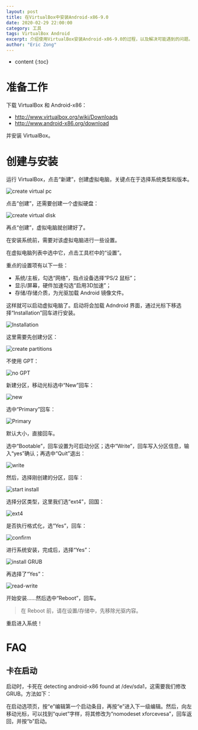```yaml
---
layout: post
title: 在VirtualBox中安装Android-x86-9.0
date: 2020-02-29 22:00:00
category: 工具
tags: VirtualBox Android
excerpt: 介绍使用VirtualBox安装Android-x86-9.0的过程，以及解决可能遇到的问题。
author: "Eric Zong"
---
```


* content
{:toc}

# 准备工作

下载 VirtualBox 和 Android-x86：

* http://www.virtualbox.org/wiki/Downloads
* http://www.android-x86.org/download

并安装 VirtualBox。

# 创建与安装

运行 VirtualBox，点击“新建”，创建虚拟电脑，关键点在于选择系统类型和版本。

![create virtual pc](../image/post_install-android-x86/01-create-virtual-pc.jpg)

点击“创建”，还需要创建一个虚拟硬盘：

![create virtual disk](../image/post_install-android-x86/02-create-virtual-disk.jpg)

再点“创建”，虚拟电脑就创建好了。

在安装系统前，需要对该虚拟电脑进行一些设置。

在虚拟电脑列表中选中它，点击工具栏中的“设置”。

重点的设置项有以下一些：

* 系统/主板，勾选“网络”，指点设备选择“PS/2 鼠标”；
* 显示/屏幕，硬件加速勾选“启用3D加速”；
* 存储/存储介质，为光驱加载 Android 镜像文件。

这样就可以启动虚拟电脑了。启动将会加载 Adndroid 界面，通过光标下移选择“Installation”回车进行安装。

![Installation](../image/post_install-android-x86/03-installation.jpg)

这里需要先创建分区：

![create partitions](../image/post_install-android-x86/04-select-create-partitions.jpg)

不使用 GPT：

![no GPT](../image/post_install-android-x86/05-no-GPT.jpg)

新建分区，移动光标选中“New”回车：

![new](../image/post_install-android-x86/06-new-partition.jpg)

选中“Primary”回车：

![Primary](../image/post_install-android-x86/07-Primary.jpg)

默认大小，直接回车。

选中“Bootable”，回车设置为可启动分区；选中“Write”，回车写入分区信息，输入“yes”确认；再选中“Quit”退出：

![write](../image/post_install-android-x86/08-Bootable.jpg)

然后，选择刚创建的分区，回车：

![start install](../image/post_install-android-x86/09-start-install.jpg)

选择分区类型，这里我们选“ext4”，回国：

![ext4](../image/post_install-android-x86/11-format.jpg)

是否执行格式化，选“Yes”，回车：

![confirm](../image/post_install-android-x86/12-format-confirm.jpg)

进行系统安装，完成后，选择“Yes”：

![install GRUB](../image/post_install-android-x86/13-install-GRUB.jpg)

再选择了“Yes”：

![read-write](../image/post_install-android-x86/14-read-write.jpg)

开始安装……然后选中“Reboot”，回车。

> 在 Reboot 前，请在设置/存储中，先移除光驱内容。

重启进入系统！

# FAQ

## 卡在启动

启动时，卡死在 detecting android-x86 found at /dev/sda1，这需要我们修改 GRUB。方法如下：

在启动选项页，按“e”编辑第一个启动条目，再按“e”进入下一级编辑。然后，向左移动光标，可以找到“quiet”字样，将其修改为“nomodeset xforcevesa”，回车返回，并按“b”启动。
